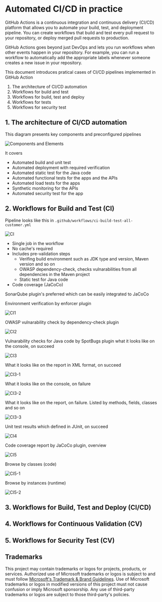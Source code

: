 # Automated CI/CD in practice

GitHub Actions is a continuous integration and continuous delivery (CI/CD) platform that allows you to automate your build, test, and deployment pipeline. You can create workflows that build and test every pull request to your repository, or deploy merged pull requests to production.

GitHub Actions goes beyond just DevOps and lets you run workflows when other events happen in your repository. For example, you can run a workflow to automatically add the appropriate labels whenever someone creates a new issue in your repository.

This document introduces pratical cases of CI/CD pipelines implemented in GitHub Action

1. The architecture of CI/CD automation 
2. Workflows for build and test
3. Workflows for build, test and deploy
4. Workflows for tests
5. Workflows for security test

## 1. The architecture of CI/CD automation 

This diagram presents key components and preconfigured pipelines 

![Components and Elements](media/cicd-architecture.png)

It covers 

* Automated build and unit test 
* Automated deployment with required verification
* Automated static test for the Java code 
* Automated functional tests for the apps and the APIs 
* Automated load tests for the apps 
* Synthetic monitoring for the APIs 
* Automated security test for the app

## 2. Workflows for Build and Test (CI)

Pipeline looks like this in `.github/workflows/ci-build-test-all-customer.yml`

![CI](media/devo-ci.png)

- Single job in the workflow
- No cache's required
- Includes pre-validation steps
  - Verifing build environment such as JDK type and version, Maven version and so on
  - OWASP dependency-check, checks vulnarabilities from all dependencies in the Maven project
  - Static test for Java code
- Code coverage (JaCoCo)

SonarQube plugin's preferred which can be easily integrated to JaCoCo

Environment verification by enforcer plugin

![CI1](media/devo-ci1.png)

OWASP vulnarability check by dependency-check plugin

![CI2](media/devo-ci2.png)

Vulnarability checks for Java code by SpotBugs plugin what it looks like on the console, on succeed

![CI3](media/devo-ci3.png)

What it looks like on the report in XML format, on succeed

![CI3-1](media/devo-ci3-1.png)

What it looks like on the console, on failure

![CI3-2](media/devo-ci3-2.png)

What it looks like on the report, on failure. Listed by methods, fields, classes and so on

![CI3-3](media/devo-ci3-3.png)

Unit test results which defined in JUnit, on succeed

![CI4](media/devo-ci4.png)

Code coverage report by JaCoCo plugin, overview

![CI5](media/devo-ci5.png)

Browse by classes (code)

![CI5-1](media/devo-ci5-1.png)

Browse by instances (runtime)

![CI5-2](media/devo-ci5-2.png)


## 3. Workflows for Build, Test and Deploy (CI/CD)
## 4. Workflows for Continuous Validation (CV)
## 5. Workflows for Security Test (CV)

## Trademarks

This project may contain trademarks or logos for projects, products, or services. Authorized use of Microsoft trademarks or logos is subject to and must follow [Microsoft's Trademark & Brand Guidelines](https://www.microsoft.com/en-us/legal/intellectualproperty/trademarks/usage/general). Use of Microsoft trademarks or logos in modified versions of this project must not cause confusion or imply Microsoft sponsorship. Any use of third-party trademarks or logos are subject to those third-party's policies.